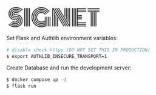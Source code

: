 <img src="docs/assets/signet-logo.png" alt="signet-logo" width="50%" align="center"/>


Set Flask and Authlib environment variables:

```bash
# disable check https (DO NOT SET THIS IN PRODUCTION)
$ export AUTHLIB_INSECURE_TRANSPORT=1
```

Create Database and run the development server:

```bash
$ docker compose up -d
$ flask run
```
